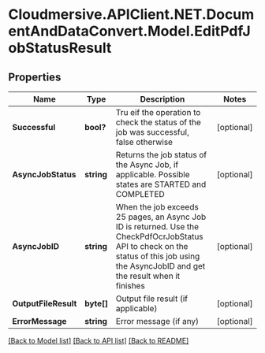 # Cloudmersive.APIClient.NET.DocumentAndDataConvert.Model.EditPdfJobStatusResult
## Properties

Name | Type | Description | Notes
------------ | ------------- | ------------- | -------------
**Successful** | **bool?** | Tru eif the operation to check the status of the job was successful, false otherwise | [optional] 
**AsyncJobStatus** | **string** | Returns the job status of the Async Job, if applicable.  Possible states are STARTED and COMPLETED | [optional] 
**AsyncJobID** | **string** | When the job exceeds 25 pages, an Async Job ID is returned.  Use the CheckPdfOcrJobStatus API to check on the status of this job using the AsyncJobID and get the result when it finishes | [optional] 
**OutputFileResult** | **byte[]** | Output file result (if applicable) | [optional] 
**ErrorMessage** | **string** | Error message (if any) | [optional] 

[[Back to Model list]](../README.md#documentation-for-models) [[Back to API list]](../README.md#documentation-for-api-endpoints) [[Back to README]](../README.md)

